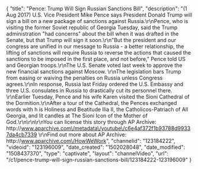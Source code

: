 {
    "title": "Pence: Trump Will Sign Russian Sanctions Bill",
    "description": "(1 Aug 2017) U.S. Vice President Mike Pence says President Donald Trump will sign a bill on a new package of sanctions against Russia.\r\nPence, who is visiting the former Soviet republic of Georgia Tuesday, said the Trump administration \"had concerns\" about the bill when it was drafted in the Senate, but that Trump will sign it soon.\r\n\"But the president and our congress are unified in our message to Russia - a better relationship, the lifting of sanctions will require Russia to reverse the actions that caused the sanctions to be imposed in the first place, and not before,\" Pence told US and Georgian troops.\r\nThe U.S. Senate voted last week to approve the new financial sanctions against Moscow. \r\nThe legislation bars Trump from easing or waiving the penalties on Russia unless Congress agrees.\r\nIn response, Russia last Friday ordered the U.S. Embassy and three U.S. consulates in Russia to drastically cut its personnel there. \r\nEarlier Tuesday, Pence and his wife Karen visited the Sioni Cathedral of the Dormition.\r\nAfter a tour of the Cathedral, the Pences exchanged words with h is Holiness and Beatitude Ilia II, the Catholicos-Patriach of All Georgia, and lit candles at The Sioni Icon of the Mother of God.\r\n\r\n\r\nYou can license this story through AP Archive: http:\/\/www.aparchive.com\/metadata\/youtube\/c6e4af372f1b93788d99337da4cb7339 \r\nFind out more about AP Archive: http:\/\/www.aparchive.com\/HowWeWork",
    "channelid": "123184222",
    "videoid": "123196009",
    "date_created": "1502028048",
    "date_modified": "1508437370",
    "type": "captivate",
    "layout": "channelVideo",
    "url": "\/c1\/pence-trump-will-sign-russian-sanctions-bill\/123184222-123196009"
}